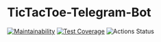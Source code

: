 # TicTacToe-Telegram-Bot

[![Maintainability](https://api.codeclimate.com/v1/badges/7a54b86624111e51ffbc/maintainability)](https://codeclimate.com/github/IDilettant/TicTacToe-Telegram-Bot/maintainability)
[![Test Coverage](https://api.codeclimate.com/v1/badges/7a54b86624111e51ffbc/test_coverage)](https://codeclimate.com/github/IDilettant/TicTacToe-Telegram-Bot/test_coverage)
![Actions Status](https://github.com/IDilettant/TicTacToe-Telegram-Bot/workflows/Flake8-WPS/badge.svg)

